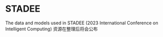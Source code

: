 # STADEE
The data and models used in STADEE (2023 International Conference on Intelligent Computing)
资源在整理后将会公布
